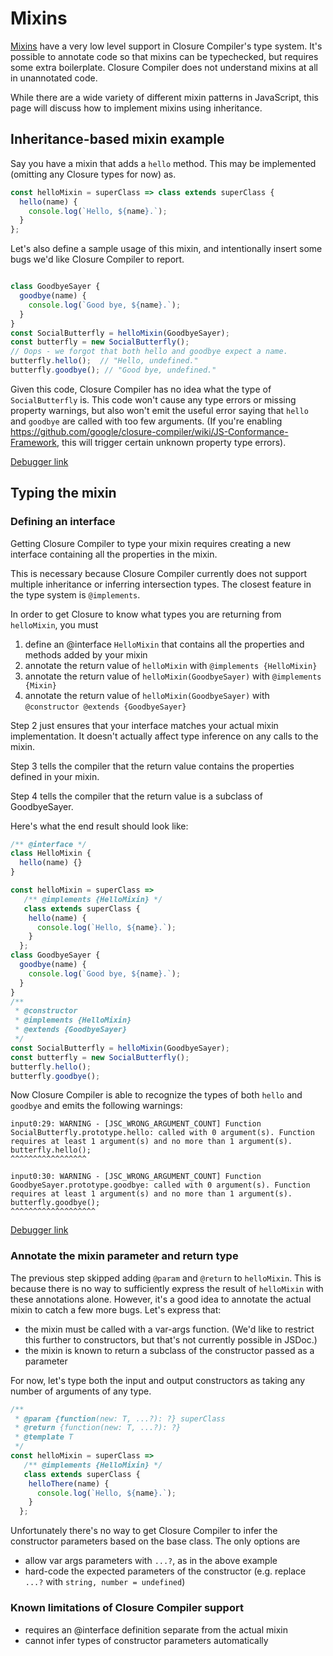 # Mixins

[Mixins](https://en.wikipedia.org/wiki/Mixin) have a very low level support in Closure Compiler's type system. It's possible to annotate code so that mixins can be typechecked, but requires some extra boilerplate. Closure Compiler does not understand mixins at all in unannotated code.

While there are a wide variety of different mixin patterns in JavaScript, this page will discuss how to implement mixins using inheritance.

## Inheritance-based mixin example

Say you have a mixin that adds a `hello` method. This may be implemented (omitting any Closure types for now) as.

``` js
const helloMixin = superClass => class extends superClass {
  hello(name) {
    console.log(`Hello, ${name}.`);
  }
};
```

Let's also define a sample usage of this mixin, and intentionally insert some bugs we'd like Closure Compiler to report.

``` js

class GoodbyeSayer {
  goodbye(name) {
    console.log(`Good bye, ${name}.`);
  }
}
const SocialButterfly = helloMixin(GoodbyeSayer);
const butterfly = new SocialButterfly();
// Oops - we forgot that both hello and goodbye expect a name.
butterfly.hello();  // "Hello, undefined."
butterfly.goodbye(); // "Good bye, undefined."
```

Given this code, Closure Compiler has no idea what the type of `SocialButterfly` is. This code won't cause any type errors or missing property warnings, but also won't emit the useful error saying that `hello` and `goodbye` are called with too few arguments. (If you're enabling https://github.com/google/closure-compiler/wiki/JS-Conformance-Framework, this will trigger certain unknown property type errors).

[Debugger link](https://closure-compiler-debugger.appspot.com/#input0%3Dconst%2520helloMixin%2520%253D%2520superClass%2520%253D%253E%2520%250A%2520%2520%2520class%2520extends%2520superClass%2520%257B%250A%2520%2520%2520%2520hello(name)%2520%257B%250A%2520%2520%2520%2520%2520%2520console.log(%2560Hello%252C%2520%2524%257Bname%257D.%2560)%253B%250A%2520%2520%2520%2520%257D%250A%2520%2520%257D%253B%250Aclass%2520GoodbyeSayer%2520%257B%250A%2520%2520goodbye(name)%2520%257B%250A%2520%2520%2520%2520console.log(%2560Good%2520bye%252C%2520%2524%257Bname%257D.%2560)%253B%250A%2520%2520%257D%250A%257D%250Aconst%2520SocialButterfly%2520%253D%2520helloMixin(GoodbyeSayer)%253B%250Aconst%2520butterfly%2520%253D%2520new%2520SocialButterfly()%253B%250Abutterfly.hello('John')%253B%250Abutterfly.goodbye('Jane')%253B%26input1%26conformanceConfig%26externs%3Dvar%2520console%253B%250Aconsole.log%253B%26refasterjs-template%26CHECK_TYPES%3Dtrue%26STRICT_CHECK_TYPES%3Dtrue%26MISSING_PROPERTIES%3Dtrue%26CLOSURE_PASS%3Dtrue%26PRESERVE_TYPE_ANNOTATIONS%3Dtrue%26PRETTY_PRINT%3Dtrue)

## Typing the mixin

### Defining an interface

Getting Closure Compiler to type your mixin requires creating a new interface containing all the properties in the mixin.

This is necessary because Closure Compiler currently does not support multiple inheritance or inferring intersection types. The closest feature in the type system is `@implements`.

In order to get Closure to know what types you are returning from `helloMixin`, you must
 1. define an @interface `HelloMixin` that contains all the properties and methods added by your mixin
 2. annotate the return value of `helloMixin` with `@implements {HelloMixin}`
 3. annotate the return value of `helloMixin(GoodbyeSayer)` with `@implements {Mixin}`
 4. annotate the return value of `helloMixin(GoodbyeSayer)` with `@constructor @extends {GoodbyeSayer}`

Step 2 just ensures that your interface matches your actual mixin implementation. It doesn't actually affect type inference on any calls to the mixin.

Step 3 tells the compiler that the return value contains the properties defined in your mixin.

Step 4 tells the compiler that the return value is a subclass of GoodbyeSayer.

Here's what the end result should look like:

``` js
/** @interface */
class HelloMixin {
  hello(name) {}
}

const helloMixin = superClass => 
   /** @implements {HelloMixin} */
   class extends superClass {
    hello(name) {
      console.log(`Hello, ${name}.`);
    }
  };
class GoodbyeSayer {
  goodbye(name) {
    console.log(`Good bye, ${name}.`);
  }
}
/** 
 * @constructor
 * @implements {HelloMixin}
 * @extends {GoodbyeSayer}
 */
const SocialButterfly = helloMixin(GoodbyeSayer);
const butterfly = new SocialButterfly();
butterfly.hello();
butterfly.goodbye();
```

Now Closure Compiler is able to recognize the types of both `hello` and `goodbye` and emits the following warnings:

```
input0:29: WARNING - [JSC_WRONG_ARGUMENT_COUNT] Function SocialButterfly.prototype.hello: called with 0 argument(s). Function requires at least 1 argument(s) and no more than 1 argument(s).
butterfly.hello();
^^^^^^^^^^^^^^^^^

input0:30: WARNING - [JSC_WRONG_ARGUMENT_COUNT] Function GoodbyeSayer.prototype.goodbye: called with 0 argument(s). Function requires at least 1 argument(s) and no more than 1 argument(s).
butterfly.goodbye();
^^^^^^^^^^^^^^^^^^^
```

[Debugger link](https://closure-compiler-debugger.appspot.com/#input0%3D%252F**%2520%2540interface%2520*%252F%250Aclass%2520HelloMixin%2520%257B%250A%2520%2520hello(name)%2520%257B%257D%250A%257D%250A%250A%252F**%250A%2520*%2520%2540param%2520%257Bfunction(new%253A%2520Object)%253A%2520%253F%257D%2520superClass%250A%2520*%2520%2540return%2520%257Bfunction(new%253A%2520Object)%253A%2520%253F%257D%250A%2520*%252F%250Aconst%2520helloMixin%2520%253D%2520superClass%2520%253D%253E%2520%250A%2520%2520%2520%252F**%2520%2540implements%2520%257BHelloMixin%257D%2520*%252F%250A%2520%2520%2520class%2520extends%2520superClass%2520%257B%250A%2520%2520%2520%2520hello(name)%2520%257B%250A%2520%2520%2520%2520%2520%2520console.log(%2560Hello%252C%2520%2524%257Bname%257D.%2560)%253B%250A%2520%2520%2520%2520%257D%250A%2520%2520%257D%253B%250Aclass%2520GoodbyeSayer%2520%257B%250A%2520%2520goodbye(name)%2520%257B%250A%2520%2520%2520%2520console.log(%2560Good%2520bye%252C%2520%2524%257Bname%257D.%2560)%253B%250A%2520%2520%257D%250A%257D%250A%252F**%2520%250A%2520*%2520%2540constructor%250A%2520*%2520%2540implements%2520%257BHelloMixin%257D%250A%2520*%2520%2540extends%2520%257BGoodbyeSayer%257D%250A%2520*%252F%250Aconst%2520SocialButterfly%2520%253D%2520helloMixin(GoodbyeSayer)%253B%250Aconst%2520butterfly%2520%253D%2520new%2520SocialButterfly()%253B%250Abutterfly.hello()%253B%250Abutterfly.goodbye()%253B%26input1%26conformanceConfig%26externs%3Dvar%2520console%253B%250Aconsole.log%253B%26refasterjs-template%26CHECK_TYPES%3Dtrue%26STRICT_CHECK_TYPES%3Dtrue%26MISSING_PROPERTIES%3Dtrue%26CLOSURE_PASS%3Dtrue%26PRESERVE_TYPE_ANNOTATIONS%3Dtrue%26PRETTY_PRINT%3Dtrue)

### Annotate the mixin parameter and return type

The previous step skipped adding `@param` and `@return` to `helloMixin`. This is because there is no way to sufficiently express the result of `helloMixin` with these annotations alone. However, it's a good idea to annotate the actual mixin to catch a few more bugs. Let's express that:
 - the mixin must be called with a var-args function. (We'd like to restrict this further to constructors, but that's not currently possible in JSDoc.)
 - the mixin is known to return a subclass of the constructor passed as a parameter

For now, let's type both the input and output constructors as taking any number of arguments of any type.

``` js
/**
 * @param {function(new: T, ...?): ?} superClass
 * @return {function(new: T, ...?): ?}
 * @template T
 */
const helloMixin = superClass => 
   /** @implements {HelloMixin} */
   class extends superClass {
    helloThere(name) {
      console.log(`Hello, ${name}.`);
    }
  };
```

Unfortunately there's no way to get Closure Compiler to infer the constructor parameters based on the base class. The only options are
 - allow var args parameters with `...?`, as in the above example
 - hard-code the expected parameters of the constructor (e.g. replace `...?` with `string, number = undefined`)

### Known limitations of Closure Compiler support

- requires an @interface definition separate from the actual mixin
- cannot infer types of constructor parameters automatically